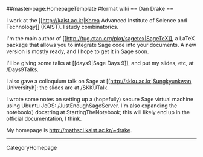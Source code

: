 ##master-page:HomepageTemplate
#format wiki
== Dan Drake ==

I work at the [[http://kaist.ac.kr|Korea Advanced Institute of Science and Technology]] (KAIST). I study combinatorics.

I'm the main author of [[http://tug.ctan.org/pkg/sagetex|SageTeX]], a LaTeX package that allows you to integrate Sage code into your documents. A new version is mostly ready, and I hope to get it in Sage soon.

I'll be giving some talks at [[days9|Sage Days 9]], and put my slides, etc, at /Days9Talks.

I also gave a colloquium talk on Sage at [[http://skku.ac.kr|Sungkyunkwan Universityh]: the slides are at /SKKUTalk.

I wrote some notes on setting up a (hopefully) secure Sage virtual machine using Ubuntu JeOS: /JustEnoughSageServer. I'm also expanding the notebook() docstring at StartingTheNotebook; this will likely end up in the official documentation, I think.

My homepage is http://mathsci.kaist.ac.kr/~drake.

----
CategoryHomepage
